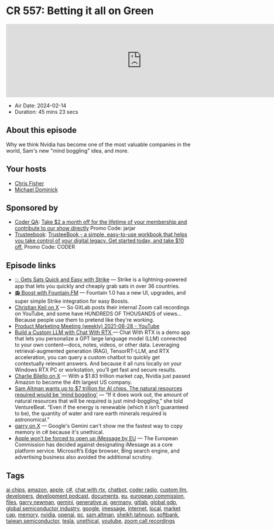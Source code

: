 # CR 557: Betting it all on Green

<iframe src="https://player.fireside.fm/v2/MLf2ZzhC+vScbXmi_?theme=dark" width="740" height="200" frameborder="0" scrolling="no"></iframe>

* Air Date: 2024-02-14
* Duration: 45 mins 23 secs

## About this episode

Why we think Nvidia has become one of the most valuable companies in the world, Sam's new "mind boggling" idea, and more.

## Your hosts
* [Chris Fisher](https://coder.show/hosts/chrislas)
* [Michael Dominick](https://coder.show/hosts/michael)

## Sponsored by

  * [Coder QA](https://jupitersignal.memberful.com/checkout?plan=53334&coupon=jarjar): [Take $2 a month off for the lifetime of your membership and contribute to our show directly](https://jupitersignal.memberful.com/checkout?plan=53334&coupon=jarjar) Promo Code: jarjar
  * [Trusteebook](https://trusteebook.com/coder): [TrusteeBook - a simple, easy-to-use workbook that helps you take control of your digital legacy. Get started today, and take $10 off.](https://trusteebook.com/coder) Promo Code: CODER



## Episode links

  * [💥 Gets Sats Quick and Easy with Strike](https://strike.me/ "💥 Gets Sats Quick and Easy with Strike") — Strike is a lightning-powered app that lets you quickly and cheaply grab sats in over 36 countries.
  * [📻 Boost with Fountain.FM](https://www.fountain.fm/ "📻 Boost with Fountain.FM") — Fountain 1.0 has a new UI, upgrades, and super simple Strike integration for easy Boosts.
  * [Christian Keil on X](https://twitter.com/pronounced_kyle/status/1757215139550605713?t=9Ws3WZzBbxhlp5xkpJqoOw "Christian Keil on X") — So GitLab posts their internal Zoom call recordings on YouTube, and some have HUNDREDS OF THOUSANDS of views... Because people use them to pretend like they're working.
  * [Product Marketing Meeting (weekly) 2021-06-28 - YouTube](https://www.youtube.com/watch?v=lBVtvOpU80Q&t=1s "Product Marketing Meeting \(weekly\) 2021-06-28 - YouTube")
  * [Build a Custom LLM with Chat With RTX ](https://www.nvidia.com/en-us/ai-on-rtx/chat-with-rtx-generative-ai/ "Build a Custom LLM with Chat With RTX ") — Chat With RTX is a demo app that lets you personalize a GPT large language model (LLM) connected to your own content—docs, notes, videos, or other data. Leveraging retrieval-augmented generation (RAG), TensorRT-LLM, and RTX acceleration, you can query a custom chatbot to quickly get contextually relevant answers. And because it all runs locally on your Windows RTX PC or workstation, you’ll get fast and secure results.
  * [Charlie Bilello on X](https://twitter.com/charliebilello/status/1757087732130615398 "Charlie Bilello on X") — With a $1.83 trillion market cap, Nvidia just passed Amazon to become the 4th largest US company.
  * [Sam Altman wants up to $7 trillion for AI chips. The natural resources required would be 'mind boggling'](https://venturebeat.com/ai/sam-altman-wants-up-to-7-trillion-for-ai-chips-the-natural-resources-required-would-be-mind-boggling/ "Sam Altman wants up to $7 trillion for AI chips. The natural resources required would be 'mind boggling'") — “If it does work out, the amount of natural resources that will be required is just mind-boggling,” she told VentureBeat. “Even if the energy is renewable (which it isn’t guaranteed to be), the quantity of water and rare earth minerals required is astronomical.” 
  * [garry on X](https://twitter.com/garrynewman/status/1755851884047303012 "garry on X") — Google's Gemini can't show me the fastest way to copy memory in c# because it's unethical.
  * [Apple won’t be forced to open up iMessage by EU](https://www.theverge.com/2024/2/13/23990679/apple-imessage-european-union-digital-markets-act-core-platform-service "Apple won’t be forced to open up iMessage by EU") — The European Commission has decided against designating iMessage as a core platform service. Microsoft’s Edge browser, Bing search engine, and advertising business also avoided the additional scrutiny.



## Tags

[ai chips](https://coder.show/tags/ai%20chips), [amazon](https://coder.show/tags/amazon), [apple](https://coder.show/tags/apple), [c#](https://coder.show/tags/c%23), [chat with rtx](https://coder.show/tags/chat%20with%20rtx), [chatbot](https://coder.show/tags/chatbot), [coder radio](https://coder.show/tags/coder%20radio), [custom llm](https://coder.show/tags/custom%20llm), [developers](https://coder.show/tags/developers), [development podcast](https://coder.show/tags/development%20podcast), [documents](https://coder.show/tags/documents), [eu](https://coder.show/tags/eu), [european commission](https://coder.show/tags/european%20commission), [files](https://coder.show/tags/files), [garry newman](https://coder.show/tags/garry%20newman), [gemini](https://coder.show/tags/gemini), [generative ai](https://coder.show/tags/generative%20ai), [germany](https://coder.show/tags/germany), [gitlab](https://coder.show/tags/gitlab), [global gdp](https://coder.show/tags/global%20gdp), [global semiconductor industry](https://coder.show/tags/global%20semiconductor%20industry), [google](https://coder.show/tags/google), [imessage](https://coder.show/tags/imessage), [internet](https://coder.show/tags/internet), [local](https://coder.show/tags/local), [market cap](https://coder.show/tags/market%20cap), [memory](https://coder.show/tags/memory), [nvidia](https://coder.show/tags/nvidia), [openai](https://coder.show/tags/openai), [pc](https://coder.show/tags/pc), [sam altman](https://coder.show/tags/sam%20altman), [sheikh tahnoun](https://coder.show/tags/sheikh%20tahnoun), [softbank](https://coder.show/tags/softbank), [taiwan semiconductor](https://coder.show/tags/taiwan%20semiconductor), [tesla](https://coder.show/tags/tesla), [unethical](https://coder.show/tags/unethical), [youtube](https://coder.show/tags/youtube), [zoom call recordings](https://coder.show/tags/zoom%20call%20recordings)